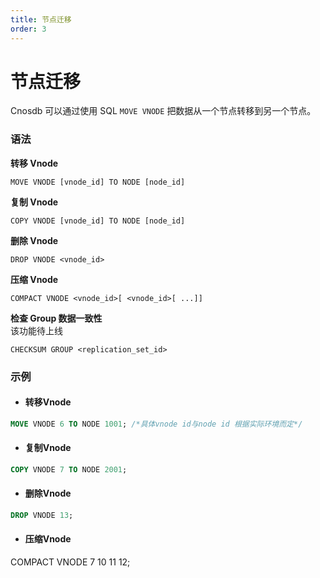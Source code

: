 ```yaml
---
title: 节点迁移
order: 3
---
```


# 节点迁移

Cnosdb 可以通过使用 SQL `MOVE VNODE` 把数据从一个节点转移到另一个节点。

### 语法

**转移 Vnode**

```
MOVE VNODE [vnode_id] TO NODE [node_id]
```

**复制 Vnode**

```
COPY VNODE [vnode_id] TO NODE [node_id]
```

**删除 Vnode**

```
DROP VNODE <vnode_id>
```

**压缩 Vnode**

```
COMPACT VNODE <vnode_id>[ <vnode_id>[ ...]]
```

**检查 Group 数据一致性** \
该功能待上线

```
CHECKSUM GROUP <replication_set_id>
```

### 示例

- #### 转移Vnode
```sql
MOVE VNODE 6 TO NODE 1001; /*具体vnode id与node id 根据实际环境而定*/
```

- #### 复制Vnode
```SQL
COPY VNODE 7 TO NODE 2001;
```

- #### 删除Vnode
```sql
DROP VNODE 13;
```

- #### 压缩Vnode
COMPACT VNODE  7 10 11 12;

